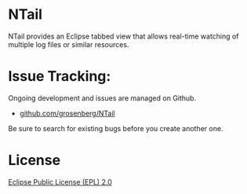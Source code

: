 # NTail

NTail provides an Eclipse tabbed view that allows real-time watching of multiple log 
files or similar resources.  


# Issue Tracking:

Ongoing development and issues are managed on Github.

- [github.com/grosenberg/NTail](https://github.com/grosenberg/NTail)

Be sure to search for existing bugs before you create another one. 


# License

[Eclipse Public License (EPL) 2.0](https://www.eclipse.org/legal/epl-2.0/)
